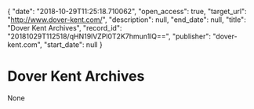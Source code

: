 {
  "date": "2018-10-29T11:25:18.710062", 
  "open_access": true, 
  "target_url": "http://www.dover-kent.com/", 
  "description": null, 
  "end_date": null, 
  "title": "Dover Kent Archives", 
  "record_id": "20181029T112518/qHN19lVZPl0T2K7hmun1lQ==", 
  "publisher": "dover-kent.com", 
  "start_date": null
}

# Dover Kent Archives

None